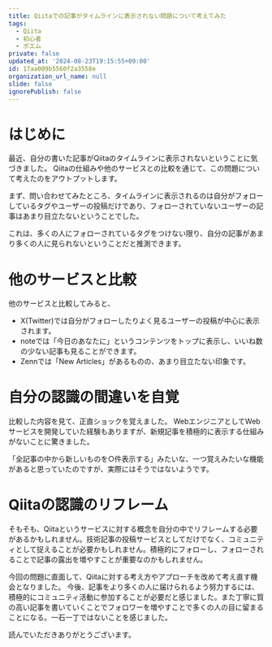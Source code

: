 ```yaml
---
title: Qiitaでの記事がタイムラインに表示されない問題について考えてみた
tags:
  - Qiita
  - 初心者
  - ポエム
private: false
updated_at: '2024-08-23T19:15:55+09:00'
id: 17aa009b5560f2a3558e
organization_url_name: null
slide: false
ignorePublish: false
---
```

# はじめに
最近、自分の書いた記事がQiitaのタイムラインに表示されないということに気づきました。
Qiitaの仕組みや他のサービスとの比較を通じて、この問題について考えたのをアウトプットします。

まず、問い合わせてみたところ、タイムラインに表示されるのは自分がフォローしているタグやユーザーの投稿だけであり、フォローされていないユーザーの記事はあまり目立たないということでした。

これは、多くの人にフォローされているタグをつけない限り、自分の記事があまり多くの人に見られないということだと推測できます。

# 他のサービスと比較
他のサービスと比較してみると、
- X(Twitter)では自分がフォローしたりよく見るユーザーの投稿が中心に表示されます。
- noteでは「今日のあなたに」というコンテンツをトップに表示し、いいね数の少ない記事も見ることができます。
- Zennでは「New Articles」があるものの、あまり目立たない印象です。

# 自分の認識の間違いを自覚
比較した内容を見て、正直ショックを覚えました。
WebエンジニアとしてWebサービスを開発していた経験もありますが、新規記事を積極的に表示する仕組みがないことに驚きました。

「全記事の中から新しいものを○件表示する」みたいな、一つ覚えみたいな機能があると思っていたのですが、実際にはそうではないようです。

# Qiitaの認識のリフレーム
そもそも、Qiitaというサービスに対する概念を自分の中でリフレームする必要があるかもしれません。技術記事の投稿サービスとしてだけでなく、コミュニティとして捉えることが必要かもしれません。積極的にフォローし、フォローされることで記事の露出を増やすことが重要なのかもしれません。

今回の問題に直面して、Qiitaに対する考え方やアプローチを改めて考え直す機会となりました。
今後、記事をより多くの人に届けられるよう努力するには、積極的にコミュニティ活動に参加することが必要だと感じました。また丁寧に質の高い記事を書いていくことでフォロワーを増やすことで多くの人の目に留まることになる。一石一丁ではないことを感じました。

読んでいただきありがとうございます。

